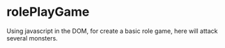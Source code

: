 # rolePlayGame
 Using javascript in the DOM, for create a basic role game, here will attack several monsters.
